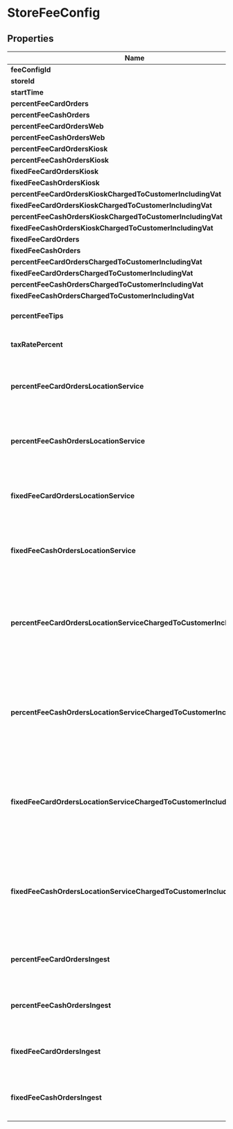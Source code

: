 
# StoreFeeConfig

## Properties
Name | Type | Description | Notes
------------ | ------------- | ------------- | -------------
**feeConfigId** | **Integer** |  |  [optional]
**storeId** | **Integer** |  |  [optional]
**startTime** | [**OffsetDateTime**](OffsetDateTime.md) |  |  [optional]
**percentFeeCardOrders** | **Double** |  |  [optional]
**percentFeeCashOrders** | **Double** |  |  [optional]
**percentFeeCardOrdersWeb** | **Double** |  |  [optional]
**percentFeeCashOrdersWeb** | **Double** |  |  [optional]
**percentFeeCardOrdersKiosk** | **Double** |  |  [optional]
**percentFeeCashOrdersKiosk** | **Double** |  |  [optional]
**fixedFeeCardOrdersKiosk** | **Double** |  |  [optional]
**fixedFeeCashOrdersKiosk** | **Double** |  |  [optional]
**percentFeeCardOrdersKioskChargedToCustomerIncludingVat** | **Double** |  |  [optional]
**fixedFeeCardOrdersKioskChargedToCustomerIncludingVat** | **Double** |  |  [optional]
**percentFeeCashOrdersKioskChargedToCustomerIncludingVat** | **Double** |  |  [optional]
**fixedFeeCashOrdersKioskChargedToCustomerIncludingVat** | **Double** |  |  [optional]
**fixedFeeCardOrders** | **Double** |  |  [optional]
**fixedFeeCashOrders** | **Double** |  |  [optional]
**percentFeeCardOrdersChargedToCustomerIncludingVat** | **Double** |  |  [optional]
**fixedFeeCardOrdersChargedToCustomerIncludingVat** | **Double** |  |  [optional]
**percentFeeCashOrdersChargedToCustomerIncludingVat** | **Double** |  |  [optional]
**fixedFeeCashOrdersChargedToCustomerIncludingVat** | **Double** |  |  [optional]
**percentFeeTips** | **Double** | Gets or sets the percent fee tips. |  [optional]
**taxRatePercent** | **Double** | Gets or sets the tax rate percent. |  [optional]
**percentFeeCardOrdersLocationService** | **Double** | Gets or sets the percent fee card orders location service. |  [optional]
**percentFeeCashOrdersLocationService** | **Double** | Gets or sets the percent fee cash orders location service. |  [optional]
**fixedFeeCardOrdersLocationService** | **Double** | Gets or sets the fixed fee card orders location service. |  [optional]
**fixedFeeCashOrdersLocationService** | **Double** | Gets or sets the fixed fee cash orders location service. |  [optional]
**percentFeeCardOrdersLocationServiceChargedToCustomerIncludingVat** | **Double** | Gets or sets the percent fee card orders location service charged to customer including vat. |  [optional]
**percentFeeCashOrdersLocationServiceChargedToCustomerIncludingVat** | **Double** | Gets or sets the percent fee cash orders location service charged to customer including vat. |  [optional]
**fixedFeeCardOrdersLocationServiceChargedToCustomerIncludingVat** | **Double** | Gets or sets the fixed fee card orders location service charged to customer including vat. |  [optional]
**fixedFeeCashOrdersLocationServiceChargedToCustomerIncludingVat** | **Double** | Gets or sets the fixed fee cash orders location service charged to customer including vat. |  [optional]
**percentFeeCardOrdersIngest** | **Double** | Gets or sets the percent fee card orders ingest. |  [optional]
**percentFeeCashOrdersIngest** | **Double** | Gets or sets the percent fee cash orders ingest. |  [optional]
**fixedFeeCardOrdersIngest** | **Double** | Gets or sets the fixed fee card orders ingest. |  [optional]
**fixedFeeCashOrdersIngest** | **Double** | Gets or sets the fixed fee cash orders ingest. |  [optional]



